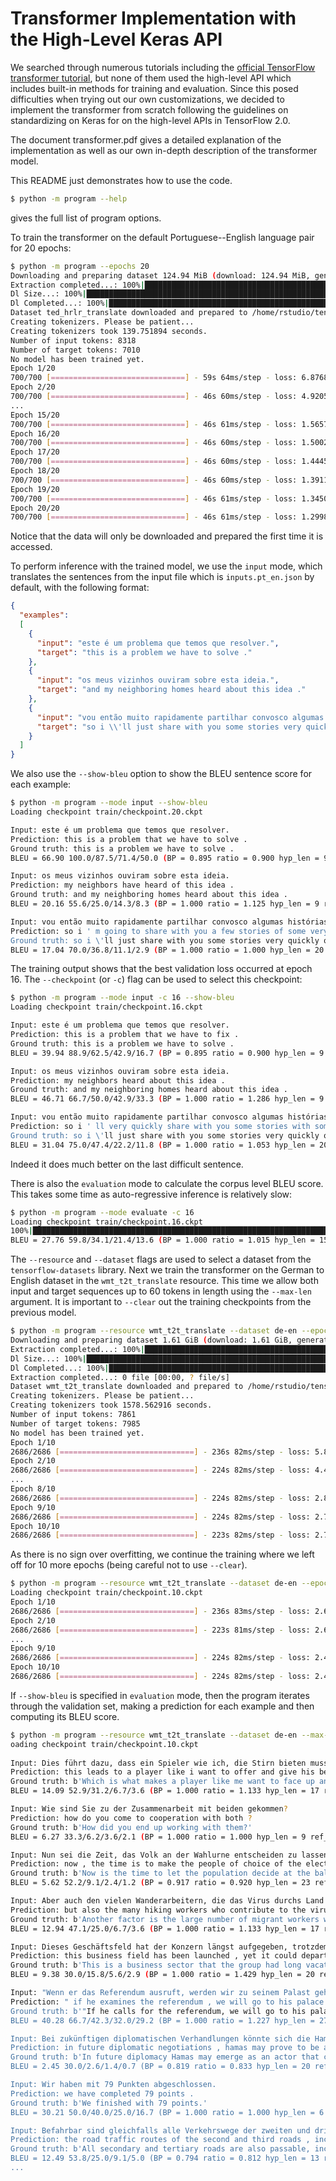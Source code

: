 # Transformer Implementation with the High-Level Keras API

We searched through numerous tutorials including the [official 
TensorFlow transformer tutorial](https://www.tensorflow.org/tutorials/text/transformer "Transformer model for language understanding"),
but none of them used the high-level API which includes built-in methods for 
training and evaluation. Since this posed difficulties
when trying out our own customizations, we decided to implement the transformer 
from scratch following the guidelines on standardizing on Keras for on the 
high-level APIs in TensorFlow 2.0.

The document transformer.pdf gives a detailed explanation of the implementation
as well as our own in-depth description of the transformer model.

This README just demonstrates how to use the code.

```bash
$ python -m program --help
```

gives the full list of program options. 

To train the transformer on the default Portuguese--English language pair 
for 20 epochs:

```bash
$ python -m program --epochs 20
Downloading and preparing dataset 124.94 MiB (download: 124.94 MiB, generated: Unknown size, total: 124.94 MiB) to /home/rstudio/tensorflow_datasets/ted_hrlr_translate/pt_to_en/1.0.0...
Extraction completed...: 100%|███████████████████████████████████████████████████████████████████████████████████████████████████████████████████████████████| 1/1 [00:04<00:00,  4.46s/ file]
Dl Size...: 100%|█████████████████████████████████████████████████████████████████████████████████████████████████████████████████████████████████████████| 124/124 [00:04<00:00, 27.79 MiB/s]
Dl Completed...: 100%|████████████████████████████████████████████████████████████████████████████████████████████████████████████████████████████████████████| 1/1 [00:04<00:00,  4.46s/ url]
Dataset ted_hrlr_translate downloaded and prepared to /home/rstudio/tensorflow_datasets/ted_hrlr_translate/pt_to_en/1.0.0. Subsequent calls will reuse this data.                             
Creating tokenizers. Please be patient...                                                                                                                                                     
Creating tokenizers took 139.751894 seconds.
Number of input tokens: 8318
Number of target tokens: 7010
No model has been trained yet.
Epoch 1/20
700/700 [==============================] - 59s 64ms/step - loss: 6.8768 - accuracy: 0.1205 - val_loss: 5.3334 - val_accuracy: 0.2132
Epoch 2/20
700/700 [==============================] - 46s 60ms/step - loss: 4.9205 - accuracy: 0.2521 - val_loss: 4.6257 - val_accuracy: 0.2788
...
Epoch 15/20
700/700 [==============================] - 46s 61ms/step - loss: 1.5657 - accuracy: 0.6654 - val_loss: 2.2668 - val_accuracy: 0.6082
Epoch 16/20
700/700 [==============================] - 46s 60ms/step - loss: 1.5002 - accuracy: 0.6753 - val_loss: 2.2611 - val_accuracy: 0.6082
Epoch 17/20
700/700 [==============================] - 46s 60ms/step - loss: 1.4445 - accuracy: 0.6837 - val_loss: 2.2658 - val_accuracy: 0.6071
Epoch 18/20
700/700 [==============================] - 46s 60ms/step - loss: 1.3911 - accuracy: 0.6912 - val_loss: 2.2745 - val_accuracy: 0.6082
Epoch 19/20
700/700 [==============================] - 46s 61ms/step - loss: 1.3450 - accuracy: 0.6991 - val_loss: 2.2885 - val_accuracy: 0.6105
Epoch 20/20
700/700 [==============================] - 46s 61ms/step - loss: 1.2998 - accuracy: 0.7059 - val_loss: 2.3034 - val_accuracy: 0.6133
```

Notice that the data will only be downloaded and prepared the first time it is accessed.

To perform inference with the trained model, we use the `input` mode, which 
translates the sentences from the input file which is `inputs.pt_en.json` by
default, with the following format:

```json
{
  "examples":
  [
    {
      "input": "este é um problema que temos que resolver.",
      "target": "this is a problem we have to solve ."
    },
    {
      "input": "os meus vizinhos ouviram sobre esta ideia.",
      "target": "and my neighboring homes heard about this idea ."
    },
    {
      "input": "vou então muito rapidamente partilhar convosco algumas histórias de algumas coisas mágicas que aconteceram.",
      "target": "so i \\'ll just share with you some stories very quickly of some magical things that have happened ."
    }
  ]
}
```

We also use the `--show-bleu` option to show the BLEU sentence score for each example:

```bash
$ python -m program --mode input --show-bleu
Loading checkpoint train/checkpoint.20.ckpt

Input: este é um problema que temos que resolver.
Prediction: this is a problem that we have to solve .
Ground truth: this is a problem we have to solve .
BLEU = 66.90 100.0/87.5/71.4/50.0 (BP = 0.895 ratio = 0.900 hyp_len = 9 ref_len = 10)

Input: os meus vizinhos ouviram sobre esta ideia.
Prediction: my neighbors have heard of this idea .
Ground truth: and my neighboring homes heard about this idea .
BLEU = 20.16 55.6/25.0/14.3/8.3 (BP = 1.000 ratio = 1.125 hyp_len = 9 ref_len = 8)

Input: vou então muito rapidamente partilhar convosco algumas histórias de algumas coisas mágicas que aconteceram.
Prediction: so i ' m going to share with you a few stories of some very magical things that happened .
Ground truth: so i \'ll just share with you some stories very quickly of some magical things that have happened .
BLEU = 17.04 70.0/36.8/11.1/2.9 (BP = 1.000 ratio = 1.000 hyp_len = 20 ref_len = 20)
```

The training output shows that the best validation loss occurred at epoch 16.
The `--checkpoint` (or `-c`) flag can be used to select this checkpoint:

```bash
$ python -m program --mode input -c 16 --show-bleu
Loading checkpoint train/checkpoint.16.ckpt

Input: este é um problema que temos que resolver.
Prediction: this is a problem that we have to fix .
Ground truth: this is a problem we have to solve .
BLEU = 39.94 88.9/62.5/42.9/16.7 (BP = 0.895 ratio = 0.900 hyp_len = 9 ref_len = 10)

Input: os meus vizinhos ouviram sobre esta ideia.
Prediction: my neighbors heard about this idea .
Ground truth: and my neighboring homes heard about this idea .
BLEU = 46.71 66.7/50.0/42.9/33.3 (BP = 1.000 ratio = 1.286 hyp_len = 9 ref_len = 7)

Input: vou então muito rapidamente partilhar convosco algumas histórias de algumas coisas mágicas que aconteceram.
Prediction: so i ' ll very quickly share with you some stories with some very magical things that happened .
Ground truth: so i \'ll just share with you some stories very quickly of some magical things that have happened .
BLEU = 31.04 75.0/47.4/22.2/11.8 (BP = 1.000 ratio = 1.053 hyp_len = 20 ref_len = 19)
```

Indeed it does much better on the last difficult sentence. 

There is also the `evaluation` mode to calculate the corpus level BLEU 
score. This takes some time as auto-regressive inference is relatively slow:

```bash
$ python -m program --mode evaluate -c 16
Loading checkpoint train/checkpoint.16.ckpt
100%|█████████████████████████████████████████████████████████████████████████████████████████████████████████████████████████████████████████████████████| 1193/1193 [29:09<00:00,  1.47s/it]
BLEU = 27.76 59.8/34.1/21.4/13.6 (BP = 1.000 ratio = 1.015 hyp_len = 15804 ref_len = 15563)
```

The `--resource` and `--dataset` flags are used to select a dataset from the
`tensorflow-datasets` library. Next we train the transformer on the German to 
English dataset in the `wmt_t2t_translate` resource.  This time we allow both
input and target sequences up to 60 tokens in length using the `--max-len` 
argument. It is important to `--clear` out the training checkpoints from the previous 
model.

```bash
$ python -m program --resource wmt_t2t_translate --dataset de-en --epochs 10 --max-len 60 --clear
Downloading and preparing dataset 1.61 GiB (download: 1.61 GiB, generated: Unknown size, total: 1.61 GiB) to /home/rstudio/tensorflow_datasets/wmt_t2t_translate/de-en/1.0.0...               
Extraction completed...: 100%|████████████████████████████████████████████████████████████████████████████████████████████████████████████████████████████| 4/4 [1:01:21<00:00, 920.44s/ file]
Dl Size...: 100%|█████████████████████████████████████████████████████████████████████████████████████████████████████████████████████████████████████| 1645/1645 [1:01:21<00:00,  2.24s/ MiB]
Dl Completed...: 100%|█████████████████████████████████████████████████████████████████████████████████████████████████████████████████████████████████████| 4/4 [1:01:21<00:00, 920.44s/ url]
Extraction completed...: 0 file [00:00, ? file/s]
Dataset wmt_t2t_translate downloaded and prepared to /home/rstudio/tensorflow_datasets/wmt_t2t_translate/de-en/1.0.0. Subsequent calls will reuse this data.                                  
Creating tokenizers. Please be patient...
Creating tokenizers took 1578.562916 seconds.
Number of input tokens: 7861
Number of target tokens: 7985
No model has been trained yet.                                                                                                                                                                
Epoch 1/10                                                                                                                                                                                    
2686/2686 [==============================] - 236s 82ms/step - loss: 5.8810 - accuracy: 0.1676 - val_loss: 5.0164 - val_accuracy: 0.2178                                                       
Epoch 2/10                                                                                                                                                                                    
2686/2686 [==============================] - 224s 82ms/step - loss: 4.4499 - accuracy: 0.2751 - val_loss: 4.1136 - val_accuracy: 0.3093                                                       
...
Epoch 8/10                                                                                                                                                                                    
2686/2686 [==============================] - 224s 82ms/step - loss: 2.8028 - accuracy: 0.4847 - val_loss: 2.7983 - val_accuracy: 0.4902                                                       
Epoch 9/10                                                                                                                                                                                    
2686/2686 [==============================] - 224s 82ms/step - loss: 2.7486 - accuracy: 0.4921 - val_loss: 2.7605 - val_accuracy: 0.4933                                                       
Epoch 10/10                                                                                                                                                                                   
2686/2686 [==============================] - 223s 82ms/step - loss: 2.7038 - accuracy: 0.4983 - val_loss: 2.7299 - val_accuracy: 0.5022
```
As there is no sign over overfitting, we continue the training where we left 
off for 10 more epochs (being careful not to use `--clear`). 

```bash
$ python -m program --resource wmt_t2t_translate --dataset de-en --epochs 10 --max-len 60
Loading checkpoint train/checkpoint.10.ckpt
Epoch 1/10
2686/2686 [==============================] - 236s 83ms/step - loss: 2.6670 - accuracy: 0.5032 - val_loss: 2.7077 - val_accuracy: 0.5055
Epoch 2/10
2686/2686 [==============================] - 223s 81ms/step - loss: 2.6351 - accuracy: 0.5077 - val_loss: 2.6863 - val_accuracy: 0.5080
...
Epoch 9/10
2686/2686 [==============================] - 224s 82ms/step - loss: 2.4970 - accuracy: 0.5272 - val_loss: 2.5956 - val_accuracy: 0.5223
Epoch 10/10
2686/2686 [==============================] - 224s 82ms/step - loss: 2.4852 - accuracy: 0.5291 - val_loss: 2.5941 - val_accuracy: 0.5231
```

If `--show-bleu` is specified in `evaluation` mode, then the program iterates
through the validation set, making a prediction for each example and then
computing its BLEU score.

```bash
$ python -m program --resource wmt_t2t_translate --dataset de-en --max-len 60 --mode evaluate --show-bleu
oading checkpoint train/checkpoint.10.ckpt                                                                                                                                                   
                                                                                                                                                                                              
Input: Dies führt dazu, dass ein Spieler wie ich, die Stirn bieten muss und sein Bestes geben will.                                                                                           
Prediction: this leads to a player like i want to offer and give his best .                                                                                                                   
Ground truth: b'Which is what makes a player like me want to face up and give my best.'                                                                                                       
BLEU = 14.09 52.9/31.2/6.7/3.6 (BP = 1.000 ratio = 1.133 hyp_len = 17 ref_len = 15)                                                                                                           

Input: Wie sind Sie zu der Zusammenarbeit mit beiden gekommen?
Prediction: how do you come to cooperation with both ?
Ground truth: b'How did you end up working with them?'
BLEU = 6.27 33.3/6.2/3.6/2.1 (BP = 1.000 ratio = 1.000 hyp_len = 9 ref_len = 9)

Input: Nun sei die Zeit, das Volk an der Wahlurne entscheiden zu lassen, in welche Richtung das Land gehen solle.
Prediction: now , the time is to make the people of choice of the electoralne , which the direction of the country is to go .
Ground truth: b'Now is the time to let the population decide at the ballot box, in which direction the country should move forward.'
BLEU = 5.62 52.2/9.1/2.4/1.2 (BP = 0.917 ratio = 0.920 hyp_len = 23 ref_len = 25)

Input: Aber auch den vielen Wanderarbeitern, die das Virus durchs Land tragen.
Prediction: but also the many hiking workers who contribute to the virus by the country .
Ground truth: b'Another factor is the large number of migrant workers who carry the virus across the country.'
BLEU = 12.94 47.1/25.0/6.7/3.6 (BP = 1.000 ratio = 1.133 hyp_len = 17 ref_len = 15)

Input: Dieses Geschäftsfeld hat der Konzern längst aufgegeben, trotzdem konnte er die Registrierung abwenden.
Prediction: this business field has been launched , yet it could depart the registration .
Ground truth: b'This is a business sector that the group had long vacated, yet nonetheless managed to prevent the registration.'
BLEU = 9.38 30.0/15.8/5.6/2.9 (BP = 1.000 ratio = 1.429 hyp_len = 20 ref_len = 14)

Input: "Wenn er das Referendum ausruft, werden wir zu seinem Palast gehen und ihn stürzen", sagte der Oppositionelle Jasser Said.
Prediction: " if he examines the referendum , we will go to his palace and remember him , the opposition jacse said .
Ground truth: b'"If he calls for the referendum, we will go to his palace and overthrow him," said member of the opposition Jasser Said.'
BLEU = 40.28 66.7/42.3/32.0/29.2 (BP = 1.000 ratio = 1.227 hyp_len = 27 ref_len = 22)

Input: Bei zukünftigen diplomatischen Verhandlungen könnte sich die Hamas als Akteur erweisen, der selbst von Israel und den Vereinigten Staaten nicht herausgedrängt werden kann.
Prediction: in future diplomatic negotiations , hamas may prove to be a player who can not be repressed by israel and the united states .
Ground truth: b'In future diplomacy Hamas may emerge as an actor that cannot be shut out even by Israel and America.'
BLEU = 2.45 30.0/2.6/1.4/0.7 (BP = 0.819 ratio = 0.833 hyp_len = 20 ref_len = 24)

Input: Wir haben mit 79 Punkten abgeschlossen.
Prediction: we have completed 79 points .
Ground truth: b'We finished with 79 points.'
BLEU = 30.21 50.0/40.0/25.0/16.7 (BP = 1.000 ratio = 1.000 hyp_len = 6 ref_len = 6)

Input: Befahrbar sind gleichfalls alle Verkehrswege der zweiten und dritten Straßenklasse, einschließlich der Bergstraßen.
Prediction: the road traffic routes of the second and third roads , including the mountain roads .
Ground truth: b'All secondary and tertiary roads are also passable, including mountain roads.'
BLEU = 12.49 53.8/25.0/9.1/5.0 (BP = 0.794 ratio = 0.812 hyp_len = 13 ref_len = 16)
...
```